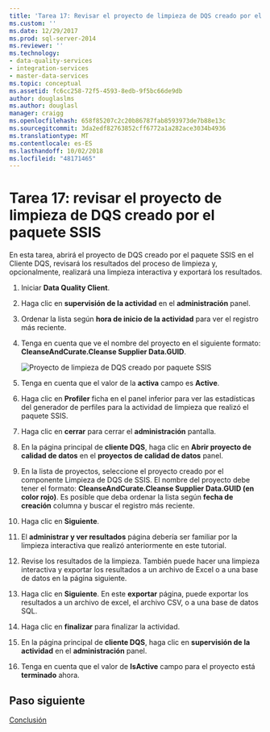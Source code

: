 ```yaml
---
title: 'Tarea 17: Revisar el proyecto de limpieza de DQS creado por el paquete SSIS | Microsoft Docs'
ms.custom: ''
ms.date: 12/29/2017
ms.prod: sql-server-2014
ms.reviewer: ''
ms.technology:
- data-quality-services
- integration-services
- master-data-services
ms.topic: conceptual
ms.assetid: fc6cc258-72f5-4593-8edb-9f5bc66de9db
author: douglaslms
ms.author: douglasl
manager: craigg
ms.openlocfilehash: 658f85207c2c20b86787fab8593973de7b88e13c
ms.sourcegitcommit: 3da2edf82763852cff6772a1a282ace3034b4936
ms.translationtype: MT
ms.contentlocale: es-ES
ms.lasthandoff: 10/02/2018
ms.locfileid: "48171465"
---
```

# <a name="task-17-reviewing-dqs-cleansing-project-created-by-the-ssis-package"></a>Tarea 17: revisar el proyecto de limpieza de DQS creado por el paquete SSIS
  En esta tarea, abrirá el proyecto de DQS creado por el paquete SSIS en el Cliente DQS, revisará los resultados del proceso de limpieza y, opcionalmente, realizará una limpieza interactiva y exportará los resultados.  
  
1.  Iniciar **Data Quality Client**.  
  
2.  Haga clic en **supervisión de la actividad** en el **administración** panel.  
  
3.  Ordenar la lista según **hora de inicio de la actividad** para ver el registro más reciente.  
  
4.  Tenga en cuenta que ve el nombre del proyecto en el siguiente formato: **CleanseAndCurate.Cleanse Supplier Data.GUID**.  
  
     ![Proyecto de limpieza de DQS creado por paquete SSIS](../../2014/tutorials/media/et-reviewingdqscpcreatedbythessispackage.jpg "proyecto de limpieza de DQS creado por paquete SSIS")  
  
5.  Tenga en cuenta que el valor de la **activa** campo es **Active**.  
  
6.  Haga clic en **Profiler** ficha en el panel inferior para ver las estadísticas del generador de perfiles para la actividad de limpieza que realizó el paquete SSIS.  
  
7.  Haga clic en **cerrar** para cerrar el **administración** pantalla.  
  
8.  En la página principal de **cliente DQS**, haga clic en **Abrir proyecto de calidad de datos** en el **proyectos de calidad de datos** panel.  
  
9. En la lista de proyectos, seleccione el proyecto creado por el componente Limpieza de DQS de SSIS. El nombre del proyecto debe tener el formato: **CleanseAndCurate.Cleanse Supplier Data.GUID (en color rojo)**. Es posible que deba ordenar la lista según **fecha de creación** columna y buscar el registro más reciente.  
  
10. Haga clic en **Siguiente**.  
  
11. El **administrar y ver resultados** página debería ser familiar por la limpieza interactiva que realizó anteriormente en este tutorial.  
  
12. Revise los resultados de la limpieza. También puede hacer una limpieza interactiva y exportar los resultados a un archivo de Excel o a una base de datos en la página siguiente.  
  
13. Haga clic en **Siguiente**. En este **exportar** página, puede exportar los resultados a un archivo de excel, el archivo CSV, o a una base de datos SQL.  
  
14. Haga clic en **finalizar** para finalizar la actividad.  
  
15. En la página principal de **cliente DQS**, haga clic en **supervisión de la actividad** en el **administración** panel.  
  
16. Tenga en cuenta que el valor de **IsActive** campo para el proyecto está **terminado** ahora.  
  
## <a name="next-step"></a>Paso siguiente  
 [Conclusión](../../2014/tutorials/conclusion.md)  
  
  
